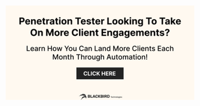 <a href='https://blackbirdsec.eu/?utm_source=github&utm_medium=profile&utm_campaign=gh_profile_cta'>
	<img src='https://raw.githubusercontent.com/blackbird-eu/.github/main/profile/profile_banner.png' width='auto' style='margin-left: auto; margin-right: auto;'>
</a>
